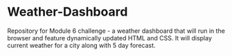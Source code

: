 # Weather-Dashboard
Repository for Module 6 challenge - a weather dashboard that will run in the browser and feature dynamically updated HTML and CSS.  It will display current weather  for a city along with 5 day forecast.
